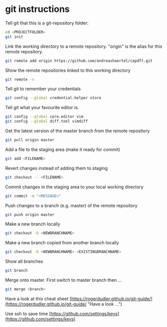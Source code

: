 <!--
SPDX-FileCopyrightText: 2021 Moritz Bültmann <moritz.bueltmann@physik.uni-freiburg.de>
SPDX-FileCopyrightText: 2021 Andreas Härtel <http://andreashaertel.anno1982.de/>

SPDX-License-Identifier: CC-BY-SA-4.0
-->

# git instructions

Tell git that this is a git-repository folder: 
```bash
cd <PROJECTFOLDER>
git init
```

Link the working directory to a remote repository. "origin" is the alias for this remote repository.
```bash
git remote add origin https://github.com/andreashaertel/capdft.git
```

Show the remote repositories linked to this working directory
```bash
git remote -v
```

Tell git to remember your credentials
```bash
git config --global credential.helper store
```

Tell git what your favourite editor is.
```bash
git config --global core.editor vim
git config --global diff.tool vimdiff
```

Get the latest version of the master branch from the remote repository
```bash
git pull origin master
```

Add a file to the staging area (make it ready for commit)
```bash
git add <FILENAME>
```

Revert changes instead of adding them to staging
```bash
git checkout -- <FILENAME>
```

Commit changes in the staging area to your local working directory
```bash
git commit -m "<MESSAGE>"
```

Push changes to a branch (e.g. master) of the remote repository
```bash
git push origin master
```

Make a new branch locally
```bash
git checkout -b <NEWBRANCHNAME>
```

Make a new branch copied from another branch locally
```bash
git checkout -b <NEWBRANCHNAME> <EXISTINGBRANCHNAME>
```

Show all branches
```bash
git branch
```

Merge onto master. First switch to master branch then ...
```bash
git merge <branch>
```

Have a look at this cheat sheet 
[https://rogerdudler.github.io/git-guide/](https://rogerdudler.github.io/git-guide/ "Have a look ...")

Use ssh to save time 
[https://github.com/settings/keys](https://github.com/settings/keys)

